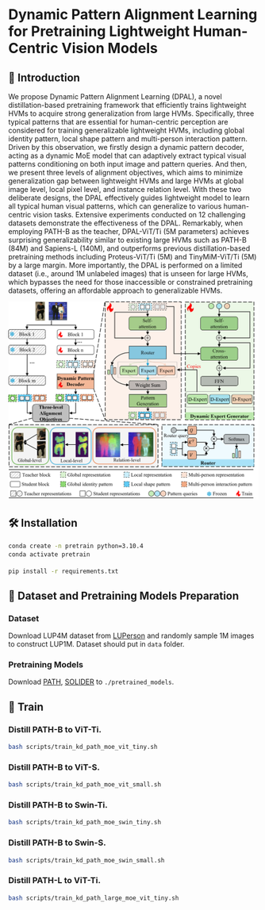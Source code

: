 # Dynamic Pattern Alignment Learning for Pretraining Lightweight Human-Centric Vision Models
## 📝 Introduction
We propose Dynamic Pattern Alignment Learning (DPAL), a novel distillation-based pretraining framework that efficiently trains lightweight HVMs to acquire strong generalization from large HVMs. 
Specifically, three typical patterns that are essential for human-centric perception are considered for training generalizable lightweight HVMs, including global identity pattern, local shape pattern and multi-person interaction pattern. 
Driven by this observation, we firstly design a dynamic pattern decoder, acting as a dynamic MoE model that can adaptively extract typical visual patterns conditioning on both input image and pattern queries.
And then, we present three levels of alignment objectives, which aims to minimize generalization gap between lightweight HVMs and large HVMs at global image level, local pixel level, and instance relation level. 
With these two deliberate designs, the DPAL effectively guides lightweight model to learn all typical human visual patterns, which can generalize to various human-centric vision tasks. 
Extensive experiments conducted on 12 challenging datasets demonstrate the effectiveness of the DPAL. Remarkably, when employing PATH-B as the teacher, DPAL-ViT/Ti (5M parameters) achieves surprising generalizability similar to existing large HVMs such as PATH-B (84M) and Sapiens-L (140M), and outperforms previous distillation-based pretraining methods including Proteus-ViT/Ti (5M) and TinyMiM-ViT/Ti (5M) by a large margin. More importantly, the DPAL is performed on a limited dataset (i.e., around 1M unlabeled images) that is unseen for large HVMs, which bypasses the need for those inaccessible or constrained pretraining datasets, offering an affordable approach to generalizable HVMs. 

<div style="text-align: center;">
  <img src="asserts/framework.png" alt="framework" width="800" />
</div>

## 🛠️ Installation
```sh
conda create -n pretrain python=3.10.4
conda activate pretrain

pip install -r requirements.txt
```

## 📖 Dataset and Pretraining Models Preparation
### Dataset
Download LUP4M dataset from [LUPerson](https://github.com/DengpanFu/LUPerson) and randomly sample 1M images to construct LUP1M. Dataset should put in `data` folder.
### Pretraining Models
Download [PATH](https://github.com/OpenGVLab/HumanBench/tree/main/PATH), [SOLIDER](https://github.com/tinyvision/SOLIDER) to `./pretrained_models`.

## 🚀 Train
### Distill PATH-B to ViT-Ti.
```sh
bash scripts/train_kd_path_moe_vit_tiny.sh
```
### Distill PATH-B to ViT-S.
```sh
bash scripts/train_kd_path_moe_vit_small.sh
```
### Distill PATH-B to Swin-Ti.
```sh
bash scripts/train_kd_path_moe_swin_tiny.sh
```
### Distill PATH-B to Swin-S.
```sh
bash scripts/train_kd_path_moe_swin_small.sh
```
### Distill PATH-L to ViT-Ti.
```sh
bash scripts/train_kd_path_large_moe_vit_tiny.sh
```
